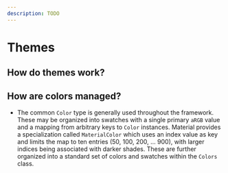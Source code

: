 ```yaml
---
description: TODO
---
```


# Themes


## How do themes work?


## How are colors managed?

* The common `Color` type is generally used throughout the framework. These may be organized into swatches with a single primary `aRGB` value and a mapping from arbitrary keys to `Color` instances. Material provides a specialization called `MaterialColor` which uses an index value as key and limits the map to ten entries \(50, 100, 200, ... 900\), with larger indices being associated with darker shades. These are further organized into a standard set of colors and swatches within the `Colors` class.

